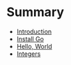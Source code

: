 # Summary

* [Introduction](README.md)
* [Install Go](install/README.md)
* [Hello, World](helloworld/README.md)
* [Integers](integers/README.md)